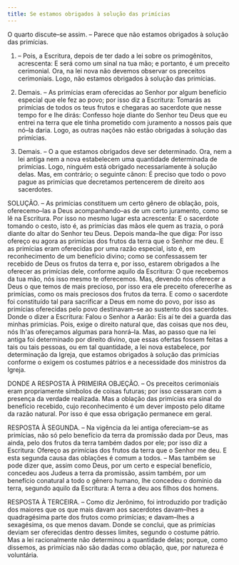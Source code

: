 ```yaml
---
title: Se estamos obrigados à solução das primícias
---
```


O quarto discute–se assim. – Parece que não estamos obrigados à solução das primícias.  

1. – Pois, a Escritura, depois de ter dado a lei sobre os primogênitos, acrescenta: E será como um sinal na tua mão; e portanto, é um preceito cerimonial. Ora, na lei nova não devemos observar os preceitos cerimoniais. Logo, não estamos obrigados à solução das primícias.  

2. Demais. – As primícias eram oferecidas ao Senhor por algum benefício especial que ele fez ao povo; por isso diz a Escritura: Tomarás as primícias de todos os teus frutos e chegaras ao sacerdote que nesse tempo for e lhe dirás: Confesso hoje diante do Senhor teu Deus que eu entrei na terra que ele tinha prometido com juramento a nossos pais que nó–la daria. Logo, as outras nações não estão obrigadas à solução das primícias.  

3. Demais. – O a que estamos obrigados deve ser determinado. Ora, nem a lei antiga nem a nova estabelecem uma quantidade determinada de primícias. Logo, ninguém está obrigado necessariamente à solução delas.  Mas, em contrário; o seguinte cânon: É preciso que todo o povo pague as primícias que decretamos pertencerem de direito aos sacerdotes.  

SOLUÇÃO. – As primícias constituem um certo gênero de oblação, pois, oferecemo–las a Deus acompanhando–as de um certo juramento, como se lê na Escritura. Por isso no mesmo lugar esta acrescenta: E o sacerdote tomando o cesto, isto é, as primícias das mãos ele quem as trazia, o porá diante do altar do Senhor teu Deus. Depois manda–lhe que diga: Por isso ofereço eu agora as primícias dos frutos da terra que o Senhor me deu. E as primícias eram oferecidas por uma razão especial, isto é, em reconhecimento de um benefício divino; como se confessassem ter recebido de Deus os frutos da terra e, por isso, estarem obrigados a lhe oferecer as primícias dele, conforme aquilo da Escritura: O que recebemos da tua mão, nós isso mesmo te oferecemos. Mas, devendo nós oferecer a Deus o que temos de mais precioso, por isso era ele preceito oferecerlhe as primícias, como os mais preciosos dos frutos da terra. E como o sacerdote foi constituído tal para sacrificar a Deus em nome do povo, por isso as primícias oferecidas pelo povo destinavam–se ao sustento dos sacerdotes. Donde o dizer a Escritura: Falou o Senhor a Aarão: Eis aí te dei a guarda das minhas primícias. Pois, exige o direito natural que, das coisas que nos deu, nós lh'as ofereçamos algumas para honrá–la. Mas, ao passo que na lei antiga foi determinado por direito divino, que essas ofertas fossem feitas a tais ou tais pessoas, ou em tal quantidade, a lei nova estabelece, por determinação da Igreja, que estamos obrigados à solução das primícias conforme o exigem os costumes pátrios e a necessidade dos ministros da Igreja.  

DONDE A RESPOSTA À PRIMEIRA OBJEÇÃO. – Os preceitos cerimoniais eram propriamente símbolos de coisas futuras; por isso cessaram com a presença da verdade realizada. Mas a oblação das primícias era sinal do benefício recebido, cujo reconhecimento é um dever imposto pelo ditame da razão natural. Por isso é que essa obrigação permanece em geral.  

RESPOSTA À SEGUNDA. – Na vigência da lei antiga ofereciam–se as primícias, não só pelo benefício da terra da promissão dada por Deus, mas ainda, pelo dos frutos da terra também dados por ele; por isso diz a Escritura: Ofereço as primícias dos frutos da terra que o Senhor me deu. E esta segunda causa das oblações é comum a todos. – Mas também se pode dizer que, assim como Deus, por um certo e especial benefício, concedeu aos Judeus a terra da promissão, assim também, por um benefício conatural a todo o gênero humano, lhe concedeu o domínio da terra, segundo aquilo da Escritura: A terra a deu aos filhos dos homens.  

RESPOSTA À TERCEIRA. – Como diz Jerônimo, foi introduzido por tradição dos maiores que os que mais davam aos sacerdotes davam–lhes a quadragésima parte dos frutos como primícias; e davam–lhes a sexagésima, os que menos davam. Donde se conclui, que as primícias deviam ser oferecidas dentro desses limites, segundo o costume pátrio. Mas a lei racionalmente não determinou a quantidade delas; porque, como dissemos, as primícias não são dadas como oblação, que, por natureza é voluntária.